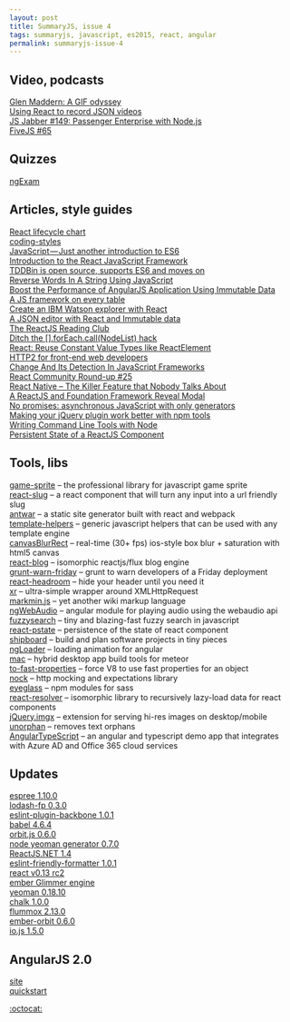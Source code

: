 ```yaml
---
layout: post
title: SummaryJS, issue 4
tags: summaryjs, javascript, es2015, react, angular
permalink: summaryjs-issue-4
---
```


Video, podcasts
---------------

[Glen Maddern: A GIF odyssey](https://www.youtube.com/watch?v=rxDM7OgPuKU)  
[Using React to record JSON videos](https://www.youtube.com/watch?v=zxN8FYYBcrI)  
[JS Jabber #149: Passenger Enterprise with Node.js](http://devchat.tv/js-jabber/149-jsj-passenger-enterprise-with-node-js-with-hongli-lai-and-tinco-andringa-)  
[FiveJS #65](https://fivejs.codeschool.com/episodes/72-episode-65-march-5th-2015)

Quizzes
-------

[ngExam](https://github.com/gdi2290/ngExam)

Articles, style guides
----------------------

[React lifecycle chart](https://pbs.twimg.com/media/B-G3_T8CcAAmTHV.jpg:large)  
[coding-styles](https://github.com/elierotenberg/coding-styles)  
[JavaScript — Just another introduction to ES6](https://medium.com/sons-of-javascript/javascript-an-introduction-to-es6-1819d0d89a0f)  
[Introduction to the React JavaScript Framework](http://developer.telerik.com/featured/introduction-to-the-react-javascript-framework/)  
[TDDBin is open source, supports ES6 and moves on](http://www.uxebu.com/blog/2015/03/tddbin-open-source-supports-es6-moves/)  
[Reverse Words In A String Using JavaScript](https://blog.nraboy.com/2015/02/reverse-words-string-using-javascript/)  
[Boost the Performance of AngularJS Application Using Immutable Data](http://blog.mgechev.com/2015/03/02/immutability-in-angularjs-immutablejs/)  
[A JS framework on every table](http://www.allenpike.com/2015/javascript-framework-fatigue/)  
[Create an IBM Watson explorer with React](http://www.ibm.com/developerworks/library/wa-watson-explorer-react-app/index.html)  
[A JSON editor with React and Immutable data](http://arqex.com/991/json-editor-react-immutable-data)  
[The ReactJS Reading Club](http://rss.reactloop.org/)  
[Ditch the [].forEach.call(NodeList) hack](http://toddmotto.com/ditch-the-array-foreach-call-nodelist-hack/)  
[React: Reuse Constant Value Types like ReactElement](https://github.com/facebook/react/issues/3226)  
[HTTP2 for front-end web developers](https://mattwilcox.net/web-development/http2-for-front-end-web-developers)  
[Change And Its Detection In JavaScript Frameworks](http://teropa.info/blog/2015/03/02/change-and-its-detection-in-javascript-frameworks.html)  
[React Community Round-up #25](http://facebook.github.io/react/blog/2015/03/04/community-roundup-25.html)  
[React Native – The Killer Feature that Nobody Talks About](http://red-badger.com/blog/2015/03/04/react-native-the-killer-feature-that-nobody-talks-about/)  
[A ReactJS and Foundation Framework Reveal Modal](http://blackmuttmedia.com/blog/a-reactjs-and-foundation-framework-reveal-modal/)  
[No promises: asynchronous JavaScript with only generators](http://www.2ality.com/2015/03/no-promises.html)  
[Making your jQuery plugin work better with npm tools](http://blog.npmjs.org/post/112712169830/making-your-jquery-plugin-work-better-with-npm)  
[Writing Command Line Tools with Node](http://javascriptplayground.com/blog/2015/03/node-command-line-tool/)  
[Persistent State of a ReactJS Component](http://blog.mgechev.com/2015/03/05/persistent-state-reactjs/)

Tools, libs
-----------

[game-sprite](https://github.com/nikogu/game-sprite) – the professional library for javascript game sprite  
[react-slug](https://github.com/zackify/react-slug) – a react component that will turn any input into a url friendly slug  
[antwar](https://github.com/antwarjs/antwar) – a static site generator built with react and webpack  
[template-helpers](https://github.com/jonschlinkert/template-helpers) – generic javascript helpers that can be used with any template engine  
[canvasBlurRect](https://github.com/keithwhor/canvasBlurRect) – real-time (30+ fps) ios-style box blur + saturation with html5 canvas  
[react-blog](https://github.com/andrew-codes/react-blog) – isomorphic reactjs/flux blog engine  
[grunt-warn-friday](https://github.com/dinks/grunt-warn-friday) – grunt to warn developers of a Friday deployment  
[react-headroom](https://github.com/KyleAMathews/react-headroom) – hide your header until you need it  
[xr](https://github.com/radiosilence/xr) – ultra-simple wrapper around XMLHttpRequest  
[markmin.js](https://github.com/mdipierro/markmin.js) – yet another wiki markup language  
[ngWebAudio](https://github.com/nehz/ngWebAudio) – angular module for playing audio using the webaudio api  
[fuzzysearch](https://github.com/bevacqua/fuzzysearch) – tiny and blazing-fast fuzzy search in javascript  
[react-pstate](https://github.com/mgechev/react-pstate) – persistence of the state of react component  
[shipboard](https://github.com/substack/shipboard) – build and plan software projects in tiny pieces  
[ngLoader](https://github.com/jfeigel/ngLoader) – loading animation for angular  
[mac](https://github.com/meteorhybrid/mac) – hybrid desktop app build tools for meteor  
[to-fast-properties](https://github.com/sindresorhus/to-fast-properties) – force V8 to use fast properties for an object  
[nock](https://github.com/pgte/nock) – http mocking and expectations library  
[eyeglass](https://github.com/sass-eyeglass/eyeglass) – npm modules for sass  
[react-resolver](https://github.com/ericclemmons/react-resolver) – isomorphic library to recursively lazy-load data for react components  
[jQuery.imgx](https://github.com/ByNathan/jQuery.imgx) – extension for serving hi-res images on desktop/mobile  
[unorphan](https://github.com/rstacruz/unorphan) – removes text orphans  
[AngularTypeScript](https://github.com/DanWahlin/AngularTypeScript) – an angular and typescript demo app that integrates with Azure AD and Office 365 cloud services

Updates
-------

[espree 1.10.0](https://github.com/eslint/espree/releases/tag/v1.10.0)  
[lodash-fp 0.3.0](https://github.com/lodash/lodash-fp)  
[eslint-plugin-backbone 1.0.1](https://github.com/ilyavolodin/eslint-plugin-backbone)  
[babel 4.6.4](https://github.com/babel/babel/blob/master/CHANGELOG.md#464)  
[orbit.js 0.6.0](https://github.com/orbitjs/orbit.js/releases/tag/v0.6.0)  
[node yeoman generator 0.7.0](https://github.com/yeoman/generator-node/releases/tag/v0.7.0)  
[ReactJS.NET 1.4](http://reactjs.net/2015/03/1.4.0-release.html)  
[eslint-friendly-formatter 1.0.1](https://github.com/royriojas/eslint-friendly-formatter)  
[react v0.13 rc2](http://facebook.github.io/react/blog/2015/03/03/react-v0.13-rc2.html)  
[ember Glimmer engine](https://github.com/emberjs/ember.js/pull/10501)  
[yeoman 0.18.10](https://github.com/yeoman/generator/releases/tag/v0.18.10)  
[chalk 1.0.0](https://github.com/sindresorhus/chalk/releases/tag/v1.0.0)  
[flummox 2.13.0](https://github.com/acdlite/flummox/blob/master/CHANGELOG.md#2130)  
[ember-orbit 0.6.0](https://github.com/orbitjs/ember-orbit)  
[io.js 1.5.0](https://github.com/iojs/io.js/issues/1060)

AngularJS 2.0
-------------

[site](https://angular.io/)  
[quickstart](https://github.com/angular/quickstart)

[:octocat:](https://github.com/olegafx/summaryjs/blob/master/4.md)